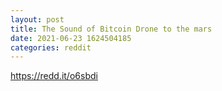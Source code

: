 ```yaml
--- 
layout: post 
title: The Sound of Bitcoin Drone to the mars 
date: 2021-06-23 1624504185 
categories: reddit 
--- 
```

https://redd.it/o6sbdi